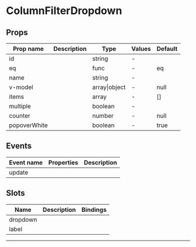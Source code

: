 # ColumnFilterDropdown

## Props

| Prop name    | Description | Type          | Values | Default |
| ------------ | ----------- | ------------- | ------ | ------- |
| id           |             | string        | -      |         |
| eq           |             | func          | -      | eq      |
| name         |             | string        | -      |         |
| v-model      |             | array\|object | -      | null    |
| items        |             | array         | -      | []      |
| multiple     |             | boolean       | -      |         |
| counter      |             | number        | -      | null    |
| popoverWhite |             | boolean       | -      | true    |

## Events

| Event name | Properties | Description |
| ---------- | ---------- | ----------- |
| update     |            |

## Slots

| Name     | Description | Bindings |
| -------- | ----------- | -------- |
| dropdown |             |          |
| label    |             |          |

---

